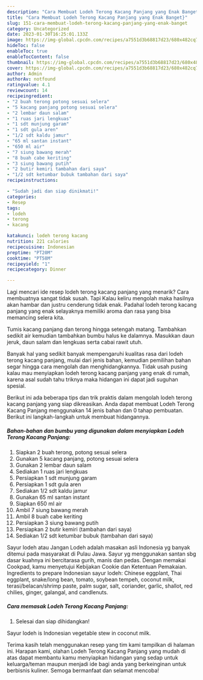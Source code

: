 ```yaml
---
description: "Cara Membuat Lodeh Terong Kacang Panjang yang Enak Banget}"
title: "Cara Membuat Lodeh Terong Kacang Panjang yang Enak Banget}"
slug: 151-cara-membuat-lodeh-terong-kacang-panjang-yang-enak-banget
category: Uncategorized
date: 2023-01-30T16:25:01.133Z
image: https://img-global.cpcdn.com/recipes/a7551d3b68817d23/680x482cq70/lodeh-terong-kacang-panjang-foto-resep-utama.jpg
hideToc: false
enableToc: true
enableTocContent: false
thumbnail: https://img-global.cpcdn.com/recipes/a7551d3b68817d23/680x482cq70/lodeh-terong-kacang-panjang-foto-resep-utama.jpg
cover: https://img-global.cpcdn.com/recipes/a7551d3b68817d23/680x482cq70/lodeh-terong-kacang-panjang-foto-resep-utama.jpg
author: Admin
authorAv: notfound
ratingvalue: 4.1
reviewcount: 14
recipeingredient:
- "2 buah terong potong sesuai selera"
- "5 kacang panjang potong sesuai selera"
- "2 lembar daun salam"
- "1 ruas jari lengkuas"
- "1 sdt munjung garam"
- "1 sdt gula aren"
- "1/2 sdt kaldu jamur"
- "65 ml santan instant"
- "650 ml air"
- "7 siung bawang merah"
- "8 buah cabe keriting"
- "3 siung bawang putih"
- "2 butir kemiri tambahan dari saya"
- "1/2 sdt ketumbar bubuk tambahan dari saya"
recipeinstructions:

- "Sudah jadi dan siap dinikmati!"
categories:
- Resep
tags:
- lodeh
- terong
- kacang

katakunci: lodeh terong kacang 
nutrition: 221 calories
recipecuisine: Indonesian
preptime: "PT20M"
cooktime: "PT58M"
recipeyield: "1"
recipecategory: Dinner

---
```



Lagi mencari ide resep lodeh terong kacang panjang yang menarik? Cara membuatnya sangat tidak susah. Tapi Kalau keliru mengolah maka hasilnya akan hambar dan justru cenderung tidak enak. Padahal lodeh terong kacang panjang yang enak selayaknya memiliki aroma dan rasa yang bisa memancing selera kita.


Tumis kacang panjang dan terong hingga setengah matang. Tambahkan sedikit air kemudian tambahkan bumbu halus ke dalamnya. Masukkan daun jeruk, daun salam dan lengkuas serta cabai rawit utuh.

Banyak hal yang sedikit banyak mempengaruhi kualitas rasa dari lodeh terong kacang panjang, mulai dari jenis bahan, kemudian pemilihan bahan segar hingga cara mengolah dan menghidangkannya. Tidak usah pusing kalau mau menyiapkan lodeh terong kacang panjang yang enak di rumah, karena asal sudah tahu triknya maka hidangan ini dapat jadi suguhan spesial.


Berikut ini ada beberapa tips dan trik praktis dalam mengolah lodeh terong kacang panjang yang siap dikreasikan. Anda dapat membuat Lodeh Terong Kacang Panjang menggunakan 14 jenis bahan dan 0 tahap pembuatan. Berikut ini langkah-langkah untuk membuat hidangannya.

<!--inarticleads1-->

##### Bahan-bahan dan bumbu yang digunakan dalam menyiapkan Lodeh Terong Kacang Panjang:

1. Siapkan 2 buah terong, potong sesuai selera
1. Gunakan 5 kacang panjang, potong sesuai selera
1. Gunakan 2 lembar daun salam
1. Sediakan 1 ruas jari lengkuas
1. Persiapkan 1 sdt munjung garam
1. Persiapkan 1 sdt gula aren
1. Sediakan 1/2 sdt kaldu jamur
1. Gunakan 65 ml santan instant
1. Siapkan 650 ml air
1. Ambil 7 siung bawang merah
1. Ambil 8 buah cabe keriting
1. Persiapkan 3 siung bawang putih
1. Persiapkan 2 butir kemiri (tambahan dari saya)
1. Sediakan 1/2 sdt ketumbar bubuk (tambahan dari saya)


Sayur lodeh atau Jangan Lodeh adalah masakan asli Indonesia yg banyak ditemui pada masyarakat di Pulau Jawa. Sayur yg menggunakan santan sbg dasar kuahnya ini bercitarasa gurih, manis dan pedas. Dengan memakai Cookpad, kamu menyetujui Kebijakan Cookie dan Ketentuan Pemakaian. Ingredients to prepare Indonesian sayur lodeh: Chinese eggplant, Thai eggplant, snake/long bean, tomato, soybean tempeh, coconut milk, terasi/belacan/shrimp paste, palm sugar, salt, coriander, garlic, shallot, red chilies, ginger, galangal, and candlenuts. 

<!--inarticleads2-->

##### Cara memasak Lodeh Terong Kacang Panjang:


1. Selesai dan siap dihidangkan!

Sayur lodeh is Indonesian vegetable stew in coconut milk. 

Terima kasih telah menggunakan resep yang tim kami tampilkan di halaman ini. Harapan kami, olahan Lodeh Terong Kacang Panjang yang mudah di atas dapat membantu kamu menyiapkan hidangan yang sedap untuk keluarga/teman maupun menjadi ide bagi anda yang berkeinginan untuk berbisnis kuliner. Semoga bermanfaat dan selamat mencoba!

